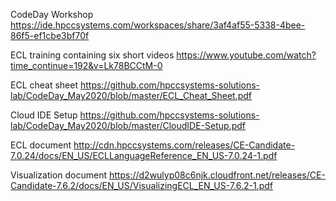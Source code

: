 CodeDay Workshop
https://ide.hpccsystems.com/workspaces/share/3af4af55-5338-4bee-86f5-ef1cbe3bf70f

ECL training containing six short videos
https://www.youtube.com/watch?time_continue=192&v=Lk78BCCtM-0


ECL cheat sheet
https://github.com/hpccsystems-solutions-lab/CodeDay_May2020/blob/master/ECL_Cheat_Sheet.pdf


Cloud IDE Setup
https://github.com/hpccsystems-solutions-lab/CodeDay_May2020/blob/master/CloudIDE-Setup.pdf


ECL document
http://cdn.hpccsystems.com/releases/CE-Candidate-7.0.24/docs/EN_US/ECLLanguageReference_EN_US-7.0.24-1.pdf

Visualization document
https://d2wulyp08c6njk.cloudfront.net/releases/CE-Candidate-7.6.2/docs/EN_US/VisualizingECL_EN_US-7.6.2-1.pdf

